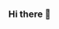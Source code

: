 ### Hi there 👋

<p>&nbsp;<img align="center" src="https://github-readme-stats.vercel.app/api?username=gabiliz&theme=dark&show_icons=true%22/%3E</p>

